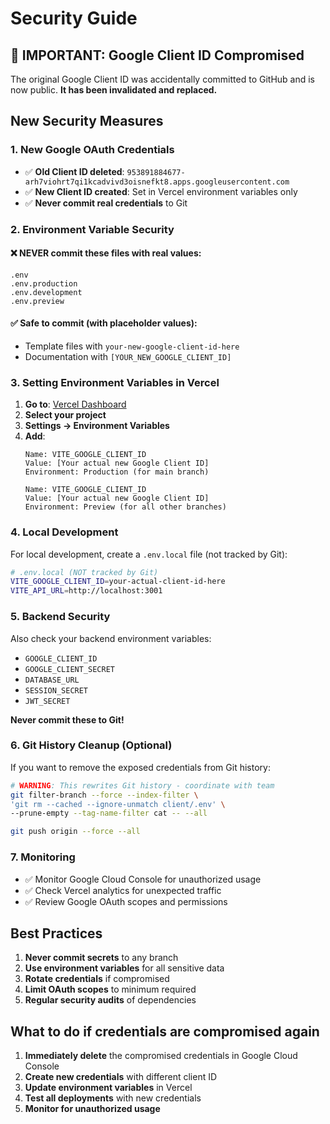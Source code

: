 # Security Guide

## 🚨 IMPORTANT: Google Client ID Compromised

The original Google Client ID was accidentally committed to GitHub and is now public. **It has been invalidated and replaced.**

## New Security Measures

### 1. New Google OAuth Credentials
- ✅ **Old Client ID deleted**: `953891884677-arh7viohrt7qi1kcadvivd3oisnefkt8.apps.googleusercontent.com`
- ✅ **New Client ID created**: Set in Vercel environment variables only
- ✅ **Never commit real credentials** to Git

### 2. Environment Variable Security

#### ❌ NEVER commit these files with real values:
```
.env
.env.production
.env.development
.env.preview
```

#### ✅ Safe to commit (with placeholder values):
- Template files with `your-new-google-client-id-here`
- Documentation with `[YOUR_NEW_GOOGLE_CLIENT_ID]`

### 3. Setting Environment Variables in Vercel

1. **Go to**: [Vercel Dashboard](https://vercel.com/dashboard)
2. **Select your project**
3. **Settings → Environment Variables**
4. **Add**:
   ```
   Name: VITE_GOOGLE_CLIENT_ID
   Value: [Your actual new Google Client ID]
   Environment: Production (for main branch)
   
   Name: VITE_GOOGLE_CLIENT_ID  
   Value: [Your actual new Google Client ID]
   Environment: Preview (for all other branches)
   ```

### 4. Local Development

For local development, create a `.env.local` file (not tracked by Git):

```bash
# .env.local (NOT tracked by Git)
VITE_GOOGLE_CLIENT_ID=your-actual-client-id-here
VITE_API_URL=http://localhost:3001
```

### 5. Backend Security

Also check your backend environment variables:
- `GOOGLE_CLIENT_ID`
- `GOOGLE_CLIENT_SECRET`
- `DATABASE_URL`
- `SESSION_SECRET`
- `JWT_SECRET`

**Never commit these to Git!**

### 6. Git History Cleanup (Optional)

If you want to remove the exposed credentials from Git history:

```bash
# WARNING: This rewrites Git history - coordinate with team
git filter-branch --force --index-filter \
'git rm --cached --ignore-unmatch client/.env' \
--prune-empty --tag-name-filter cat -- --all

git push origin --force --all
```

### 7. Monitoring

- ✅ Monitor Google Cloud Console for unauthorized usage
- ✅ Check Vercel analytics for unexpected traffic
- ✅ Review Google OAuth scopes and permissions

## Best Practices

1. **Never commit secrets** to any branch
2. **Use environment variables** for all sensitive data
3. **Rotate credentials** if compromised
4. **Limit OAuth scopes** to minimum required
5. **Regular security audits** of dependencies

## What to do if credentials are compromised again

1. **Immediately delete** the compromised credentials in Google Cloud Console
2. **Create new credentials** with different client ID
3. **Update environment variables** in Vercel
4. **Test all deployments** with new credentials
5. **Monitor for unauthorized usage**